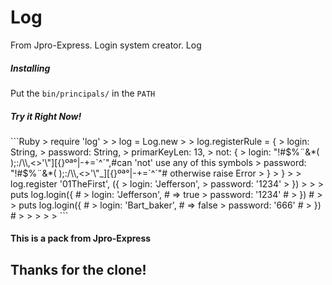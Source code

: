 # Log
From Jpro-Express. Login system creator. Log
<h5>Installing</h5>
<p>Put the <code>bin/principals/</code> in the <code>PATH</code></p>

<h5>Try it Right Now!</h5>
```Ruby
> require 'log'
>
> log = Log.new  
>
> log.registerRule = {
>   login: String,
>   password: String,
>   primarKeyLen: 13, 
>   not: {
>     login: "!#$%¨&*( );:/\\,<>'\"][{}ºª°|-+=`^´",#can 'not' use any of this symbols
>     password: "!#$%¨&*( );:/\\,<>'\"_][{}ºª°|-+=`^´"# otherwise raise Error
>   }
> }
>
> log.register '01TheFirst', ({
>   login: 'Jefferson',
>   password: '1234'
> })
>
>
> puts log.login({               #
>   login: 'Jefferson',          # => true
>   password: '1234'             #
> })                             #
>
> puts log.login({               #
>   login: 'Bart_baker',         # => false
>   password: '666'              #
> })                             #
>
>
>
>
>
```

<h4>This is a pack from Jpro-Express</h4>

<h2>Thanks for the clone!</h2>
